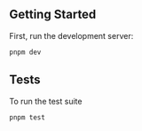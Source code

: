 ## Getting Started

First, run the development server:

```bash
pnpm dev
```

## Tests

To run the test suite

```bash
pnpm test
```
